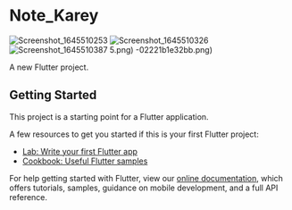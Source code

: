 # Note_Karey
![Screenshot_1645510253](https://user-images.githubusercontent.com/91772027/155073808-a4227be4-abd7-4059-9dca-3808319dfdfd.png)
![Screenshot_1645510326](https://user-images.githubusercontent.com/91772027/155073822-c8dfb9bf-8408-4eb3-9894-39b84957791.png)
![Screenshot_1645510387](https://user-images.githubusercontent.com/91772027/155073833-96cebae5-3688-40cb-b17c-be6b06f0f587.png)
5.png)
-02221b1e32bb.png)



A new Flutter project.

## Getting Started

This project is a starting point for a Flutter application.

A few resources to get you started if this is your first Flutter project:

- [Lab: Write your first Flutter app](https://flutter.dev/docs/get-started/codelab)
- [Cookbook: Useful Flutter samples](https://flutter.dev/docs/cookbook)

For help getting started with Flutter, view our
[online documentation](https://flutter.dev/docs), which offers tutorials,
samples, guidance on mobile development, and a full API reference.
